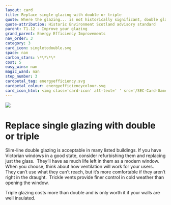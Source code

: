 ```yaml
---
layout: card
title: Replace single glazing with double or triple
quote: Where the glazing... is not historically significant, double glazing units such as slimline can often be fitted into the existing window frames.
quote-attribution: Historic Environment Scotland advisory standard
parent: T1.12 - Improve your glazing
grand_parent: Energy Efficiency Improvements 
nav_order: 3
category: 3
card_icon: singletodouble.svg
space: nan
carbon_stars: \*\*\*\*
cost: 5
easy_wins: nan
magic_wand: nan
step_number: 3
cardpetal_tag: energyefficiency.svg
cardpetal_colour: energyefficiencycolour.svg
card_icon_html: <img class='card-icon' alt-text=' ' src='/SEC-Card-Game/graphics/card_icons/singletodouble.svg'>
---
```


<img class='card-icon' alt-text=' ' src='/SEC-Card-Game/graphics/card_icons/singletodouble.svg'>
<h1>Replace single glazing with double or triple</h1>

<p>Slim-line double glazing is acceptable in many listed buildings. If you have Victorian windows in a good state, consider refurbishing them and replacing just the glass.  They’ll have as much life left in them as a modern window.  When you choose, think about how ventilation will work for your users.  They can’t use what they can’t reach, but it’s more comfortable if they aren’t right in the draught.  Trickle vents provide finer control in cold weather than opening the window.   </p><p>Triple glazing costs more than double and is only worth it if your walls are well insulated. </p> 

